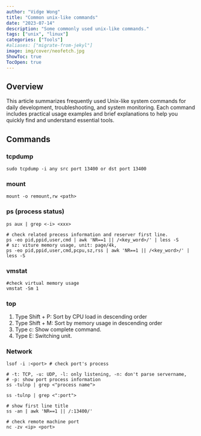 ```yaml
---
author: "Vidge Wong"
title: "Common unix-like commands"
date: "2023-07-14"
description: "Some commonly used unix-like commands."
tags: ["unix", "linux"]
categories: ["Tools"]
#aliases: ["migrate-from-jekyl"]
image: img/cover/neofetch.jpg
ShowToc: true
TocOpen: true
---
```


## Overview
This article summarizes frequently used Unix-like system commands for daily development, troubleshooting, and system monitoring. Each command includes practical usage examples and brief explanations to help you quickly find and understand essential tools.

## Commands

### tcpdump
```shell
sudo tcpdump -i any src port 13400 or dst port 13400
```

### mount
```shell
mount -o remount,rw <path>
```

### ps (process status)
```shell
ps aux | grep <-i> <xxx>

# check related precess information and reserver first line.
ps -eo pid,ppid,user,cmd | awk 'NR==1 || /<key_word>/' | less -S
# sz: viture memory usage, unit: page/4k, 
ps -eo pid,ppid,user,cmd,pcpu,sz,rss | awk 'NR==1 || /<key_word>/' | less -S
```
### vmstat
```shell
#check virtual memory usage
vmstat -Sm 1
```

### top
1. Type Shift + P: Sort by CPU load in descending order 
2. Type Shift + M: Sort by memory usage in descending order
3. Type c: Show complete command.
4. Type E: Switching unit.

### Network
```shell
lsof -i :<port> # check port's process

# -t: TCP, -u: UDP, -l: only listening, -n: don't parse servername, 
# -p: show port process information
ss -tulnp | grep <"process name"> 

ss -tulnp | grep <":port">

# show first line title
ss -an | awk 'NR==1 || /:13400/'

# check remote machine port
nc -zv <ip> <port>

```
